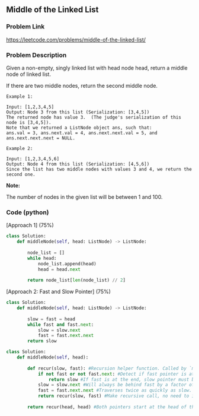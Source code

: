 ## Middle of the Linked List

### Problem Link

https://leetcode.com/problems/middle-of-the-linked-list/

### Problem Description 

Given a non-empty, singly linked list with head node head, return a middle node of linked list.

If there are two middle nodes, return the second middle node.

```
Example 1:

Input: [1,2,3,4,5]
Output: Node 3 from this list (Serialization: [3,4,5])
The returned node has value 3.  (The judge's serialization of this node is [3,4,5]).
Note that we returned a ListNode object ans, such that:
ans.val = 3, ans.next.val = 4, ans.next.next.val = 5, and ans.next.next.next = NULL.

```

```
Example 2:

Input: [1,2,3,4,5,6]
Output: Node 4 from this list (Serialization: [4,5,6])
Since the list has two middle nodes with values 3 and 4, we return the second one.

```

**Note:**

The number of nodes in the given list will be between 1 and 100.

### Code (python)

[Approach 1] (75%)

```python
class Solution:
    def middleNode(self, head: ListNode) -> ListNode:
        
        node_list = []
        while head:
            node_list.append(head)
            head = head.next
            
        return node_list[len(node_list) // 2]
```

[Approach 2: Fast and Slow Pointer] (75%)

```python
class Solution:
    def middleNode(self, head: ListNode) -> ListNode:
        
        slow = fast = head
        while fast and fast.next:
            slow = slow.next
            fast = fast.next.next
        return slow
```

```python
class Solution:
    def middleNode(self, head):
        
        def recur(slow, fast): #Recursion helper function. Called by `middleNode()` later.
            if not fast or not fast.next: #Detect if fast pointer is at the end of the linked list.
                return slow #If fast is at the end, slow pointer must be at the middle - see below.
            slow = slow.next #Will always be behind fast by a factor of two.
            fast = fast.next.next #Traverses twice as quickly as slow.
            return recur(slow, fast) #Make recursive call, no need to increment slow and fast here, done above already.
        
        return recur(head, head) #Both pointers start at the head of the linked list.
```